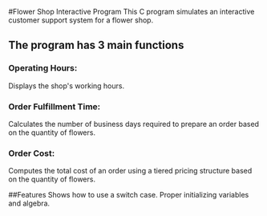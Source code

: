 #Flower Shop Interactive Program
This C program simulates an interactive customer support system for a flower shop. 

## The program has 3 main functions

### Operating Hours:
Displays the shop's working hours.

### Order Fulfillment Time: 
Calculates the number of business days required to prepare an order based on the quantity of flowers.

### Order Cost: 
Computes the total cost of an order using a tiered pricing structure based on the quantity of flowers.

##Features
Shows how to use a switch case.
Proper initializing variables and algebra.
